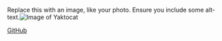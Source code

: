 Replace this with an image, like your photo. Ensure you include some alt-text.![Image of Yaktocat](https://octodex.github.com/images/yaktocat.png)

[GitHub](http://github.com)
